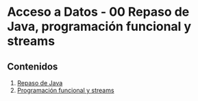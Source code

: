 # Acceso a Datos - 00 Repaso de Java, programación funcional y streams

## Contenidos
1. [Repaso de Java](Ej01-RepasoJava)
2. [Programación funcional y streams](Ej02-Streams)